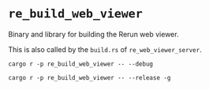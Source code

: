 # `re_build_web_viewer`

Binary and library for building the Rerun web viewer.

This is also called by the `build.rs` of `re_web_viewer_server`.

```
cargo r -p re_build_web_viewer -- --debug
```

```
cargo r -p re_build_web_viewer -- --release -g
```

